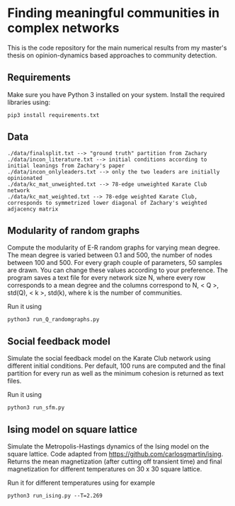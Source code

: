 # Finding meaningful communities in complex networks
This is the code repository for the main numerical results from my master's thesis on opinion-dynamics based approaches to community detection.

## Requirements
Make sure you have Python 3 installed on your system. Install the required libraries using: 

```
pip3 install requirements.txt
```

## Data

```
./data/finalsplit.txt --> "ground truth" partition from Zachary
./data/incon_literature.txt --> initial conditions according to initial leanings from Zachary's paper
./data/incon_onlyleaders.txt --> only the two leaders are initially opinionated
./data/kc_mat_unweighted.txt --> 78-edge unweighted Karate Club network 
./data/kc_mat_weighted.txt --> 78-edge weighted Karate Club, corresponds to symmetrized lower diagonal of Zachary's weighted adjacency matrix
```

## Modularity of random graphs
Compute the modularity of E-R random graphs for varying mean degree. The mean degree is varied between 0.1 and 500, the number of nodes between 100 and 500. For every graph couple of parameters, 50 samples are drawn. You can change these values according to your preference. The program saves a text file for every network size N, where every row corresponds to a mean degree and the columns correspond to N, < Q >, std(Q), < k >, std(k), where k is the number of communities.

Run it using 
```
python3 run_Q_randomgraphs.py
```

## Social feedback model
Simulate the social feedback model on the Karate Club network using different initial conditions. Per default, 100 runs are computed and the final partition for every run as well as the minimum cohesion is returned as text files. 

Run it using
```
python3 run_sfm.py
```

## Ising model on square lattice
Simulate the Metropolis-Hastings dynamics of the Ising model on the square lattice. Code adapted from https://github.com/carlosgmartin/ising. Returns the mean magnetization (after cutting off transient time) and final magnetization for different temperatures on 30 x 30 square lattice. 

Run it for different temperatures using for example
```
python3 run_ising.py --T=2.269
```

